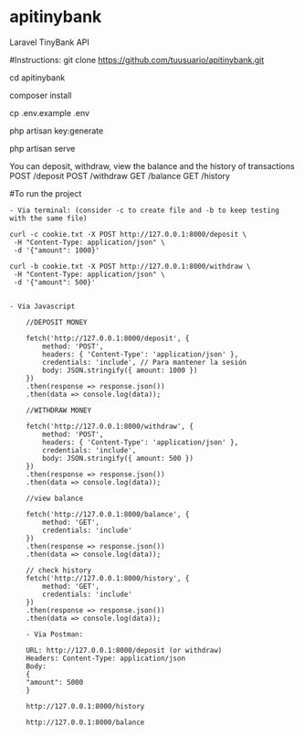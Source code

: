 # apitinybank
Laravel TinyBank API

#Instructions:
git clone https://github.com/tuusuario/apitinybank.git

cd apitinybank

composer install

cp .env.example .env

php artisan key:generate

php artisan serve


You can deposit, withdraw, view the balance and the history of transactions
POST /deposit
POST /withdraw
GET /balance
GET /history

#To run the project

    - Via terminal: (consider -c to create file and -b to keep testing with the same file)

    curl -c cookie.txt -X POST http://127.0.0.1:8000/deposit \
     -H "Content-Type: application/json" \
     -d '{"amount": 1000}'

    curl -b cookie.txt -X POST http://127.0.0.1:8000/withdraw \
     -H "Content-Type: application/json" \
     -d '{"amount": 500}'


    - Via Javascript

        //DEPOSIT MONEY

        fetch('http://127.0.0.1:8000/deposit', {
            method: 'POST',
            headers: { 'Content-Type': 'application/json' },
            credentials: 'include', // Para mantener la sesión
            body: JSON.stringify({ amount: 1000 })
        })
        .then(response => response.json())
        .then(data => console.log(data));

        //WITHDRAW MONEY

        fetch('http://127.0.0.1:8000/withdraw', {
            method: 'POST',
            headers: { 'Content-Type': 'application/json' },
            credentials: 'include',
            body: JSON.stringify({ amount: 500 })
        })
        .then(response => response.json())
        .then(data => console.log(data));

        //view balance

        fetch('http://127.0.0.1:8000/balance', {
            method: 'GET',
            credentials: 'include'
        })
        .then(response => response.json())
        .then(data => console.log(data));

        // check history
        fetch('http://127.0.0.1:8000/history', {
            method: 'GET',
            credentials: 'include'
        })
        .then(response => response.json())
        .then(data => console.log(data));

        - Via Postman:

        URL: http://127.0.0.1:8000/deposit (or withdraw)
        Headers: Content-Type: application/json
        Body:
        {
        "amount": 5000
        }

        http://127.0.0.1:8000/history

        http://127.0.0.1:8000/balance
